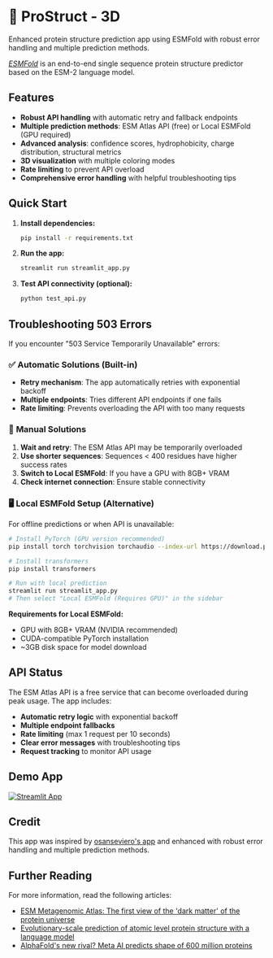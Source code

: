 # 🎈 ProStruct - 3D

Enhanced protein structure prediction app using ESMFold with robust error handling and multiple prediction methods.

[*ESMFold*](https://esmatlas.com/about) is an end-to-end single sequence protein structure predictor based on the ESM-2 language model.

## Features

- **Robust API handling** with automatic retry and fallback endpoints
- **Multiple prediction methods**: ESM Atlas API (free) or Local ESMFold (GPU required)
- **Advanced analysis**: confidence scores, hydrophobicity, charge distribution, structural metrics
- **3D visualization** with multiple coloring modes
- **Rate limiting** to prevent API overload
- **Comprehensive error handling** with helpful troubleshooting tips

## Quick Start

1. **Install dependencies:**
   ```bash
   pip install -r requirements.txt
   ```

2. **Run the app:**
   ```bash
   streamlit run streamlit_app.py
   ```

3. **Test API connectivity (optional):**
   ```bash
   python test_api.py
   ```

## Troubleshooting 503 Errors

If you encounter "503 Service Temporarily Unavailable" errors:

### ✅ **Automatic Solutions (Built-in)**
- **Retry mechanism**: The app automatically retries with exponential backoff
- **Multiple endpoints**: Tries different API endpoints if one fails
- **Rate limiting**: Prevents overloading the API with too many requests

### 🔧 **Manual Solutions**
1. **Wait and retry**: The ESM Atlas API may be temporarily overloaded
2. **Use shorter sequences**: Sequences < 400 residues have higher success rates
3. **Switch to Local ESMFold**: If you have a GPU with 8GB+ VRAM
4. **Check internet connection**: Ensure stable connectivity

### 🖥️ **Local ESMFold Setup (Alternative)**
For offline predictions or when API is unavailable:

```bash
# Install PyTorch (GPU version recommended)
pip install torch torchvision torchaudio --index-url https://download.pytorch.org/whl/cu118

# Install transformers
pip install transformers

# Run with local prediction
streamlit run streamlit_app.py
# Then select "Local ESMFold (Requires GPU)" in the sidebar
```

**Requirements for Local ESMFold:**
- GPU with 8GB+ VRAM (NVIDIA recommended)
- CUDA-compatible PyTorch installation
- ~3GB disk space for model download

## API Status

The ESM Atlas API is a free service that can become overloaded during peak usage. The app includes:

- **Automatic retry logic** with exponential backoff
- **Multiple endpoint fallbacks**
- **Rate limiting** (max 1 request per 10 seconds)
- **Clear error messages** with troubleshooting tips
- **Request tracking** to monitor API usage

## Demo App

[![Streamlit App](https://img.shields.io/badge/Streamlit-FF4B4B?style=for-the-badge&logo=Streamlit&logoColor=white)](https://esmfold.streamlit.app/)

## Credit

This app was inspired by [osanseviero's app](https://huggingface.co/spaces/osanseviero/esmfold) and enhanced with robust error handling and multiple prediction methods.

## Further Reading
For more information, read the following articles:
- [ESM Metagenomic Atlas: The first view of the 'dark matter' of the protein universe](https://ai.facebook.com/blog/protein-folding-esmfold-metagenomics/)
- [Evolutionary-scale prediction of atomic level protein structure with a language model](https://www.biorxiv.org/content/10.1101/2022.07.20.500902v2)
- [AlphaFold's new rival? Meta AI predicts shape of 600 million proteins](https://www.nature.com/articles/d41586-022-03539-1)
